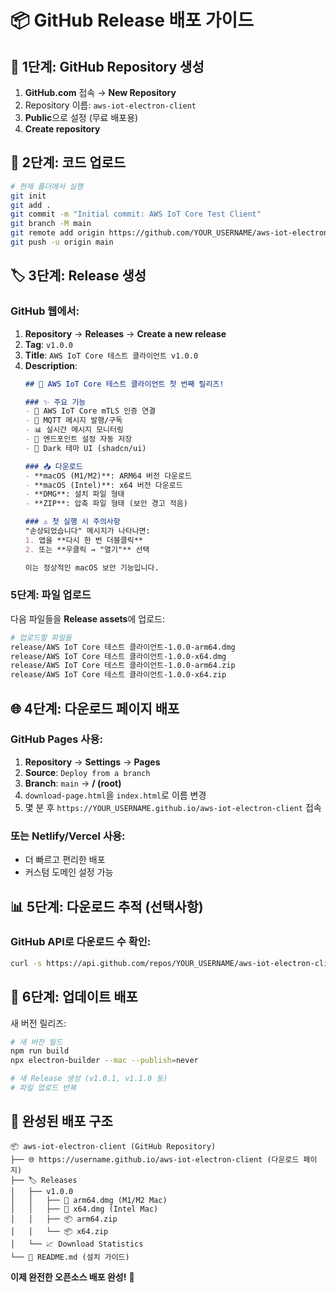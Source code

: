 # 📦 GitHub Release 배포 가이드

## 🚀 1단계: GitHub Repository 생성

1. **GitHub.com** 접속 → **New Repository**
2. Repository 이름: `aws-iot-electron-client`
3. **Public**으로 설정 (무료 배포용)
4. **Create repository**

## 📁 2단계: 코드 업로드

```bash
# 현재 폴더에서 실행
git init
git add .
git commit -m "Initial commit: AWS IoT Core Test Client"
git branch -M main
git remote add origin https://github.com/YOUR_USERNAME/aws-iot-electron-client.git
git push -u origin main
```

## 🏷️ 3단계: Release 생성

### GitHub 웹에서:
1. **Repository** → **Releases** → **Create a new release**
2. **Tag**: `v1.0.0`
3. **Title**: `AWS IoT Core 테스트 클라이언트 v1.0.0`
4. **Description**:
   ```markdown
   ## 🎉 AWS IoT Core 테스트 클라이언트 첫 번째 릴리즈!
   
   ### ✨ 주요 기능
   - 🔐 AWS IoT Core mTLS 인증 연결
   - 📡 MQTT 메시지 발행/구독
   - 📊 실시간 메시지 모니터링
   - 💾 엔드포인트 설정 자동 저장
   - 🎨 Dark 테마 UI (shadcn/ui)
   
   ### 📥 다운로드
   - **macOS (M1/M2)**: ARM64 버전 다운로드
   - **macOS (Intel)**: x64 버전 다운로드
   - **DMG**: 설치 파일 형태
   - **ZIP**: 압축 파일 형태 (보안 경고 적음)
   
   ### ⚠️ 첫 실행 시 주의사항
   "손상되었습니다" 메시지가 나타나면:
   1. 앱을 **다시 한 번 더블클릭**
   2. 또는 **우클릭 → "열기"** 선택
   
   이는 정상적인 macOS 보안 기능입니다.
   ```

### 5단계: 파일 업로드
다음 파일들을 **Release assets**에 업로드:

```bash
# 업로드할 파일들
release/AWS IoT Core 테스트 클라이언트-1.0.0-arm64.dmg
release/AWS IoT Core 테스트 클라이언트-1.0.0-x64.dmg
release/AWS IoT Core 테스트 클라이언트-1.0.0-arm64.zip
release/AWS IoT Core 테스트 클라이언트-1.0.0-x64.zip
```

## 🌐 4단계: 다운로드 페이지 배포

### GitHub Pages 사용:
1. **Repository** → **Settings** → **Pages**
2. **Source**: `Deploy from a branch`
3. **Branch**: `main` → **/ (root)**
4. `download-page.html`을 `index.html`로 이름 변경
5. 몇 분 후 `https://YOUR_USERNAME.github.io/aws-iot-electron-client` 접속

### 또는 Netlify/Vercel 사용:
- 더 빠르고 편리한 배포
- 커스텀 도메인 설정 가능

## 📊 5단계: 다운로드 추적 (선택사항)

### GitHub API로 다운로드 수 확인:
```bash
curl -s https://api.github.com/repos/YOUR_USERNAME/aws-iot-electron-client/releases/latest
```

## 🔄 6단계: 업데이트 배포

새 버전 릴리즈:
```bash
# 새 버전 빌드
npm run build
npx electron-builder --mac --publish=never

# 새 Release 생성 (v1.0.1, v1.1.0 등)
# 파일 업로드 반복
```

## 🎯 완성된 배포 구조

```
📦 aws-iot-electron-client (GitHub Repository)
├── 🌐 https://username.github.io/aws-iot-electron-client (다운로드 페이지)
├── 🏷️ Releases
│   ├── v1.0.0
│   │   ├── 📱 arm64.dmg (M1/M2 Mac)
│   │   ├── 📱 x64.dmg (Intel Mac)
│   │   ├── 📦 arm64.zip
│   │   └── 📦 x64.zip
│   └── 📈 Download Statistics
└── 📖 README.md (설치 가이드)
```

**이제 완전한 오픈소스 배포 완성!** 🎉